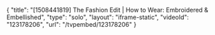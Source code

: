 {
    "title": "[1508441819] The Fashion Edit | How to Wear: Embroidered & Embellished",
    "type": "solo",
    "layout": "iframe-static",
    "videoId": "123178206",
    "url": "\/tvpembed\/123178206"
}